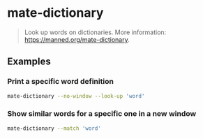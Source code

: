 # mate-dictionary

> Look up words on dictionaries. More information: <https://manned.org/mate-dictionary>.

## Examples

### Print a specific word definition

```bash
mate-dictionary --no-window --look-up 'word'
```

### Show similar words for a specific one in a new window

```bash
mate-dictionary --match 'word'
```
